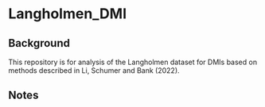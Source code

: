 # Langholmen_DMI

## Background

This repository is for analysis of the Langholmen dataset for DMIs based on methods described in Li, Schumer and Bank (2022).

## Notes

